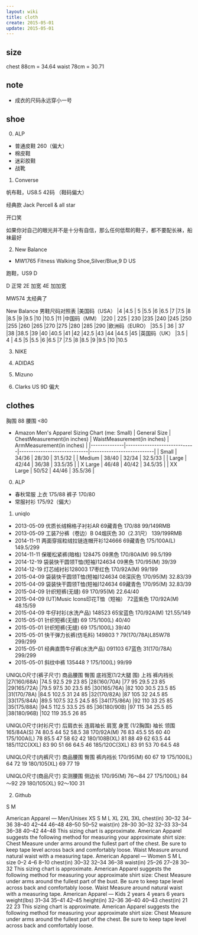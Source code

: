 ```yaml
---
layout: wiki
title: cloth
create: 2015-05-01
update: 2015-05-01
---
```


## size
chest 88cm = 34.64
waist 78cm = 30.71

## note
- 成衣的尺码永远穿小一号

## shoe
0. ALP
- 普通皮鞋 260（偏大）
- 棉皮鞋
- 迷彩胶鞋
- 战靴


1. Converse

帆布鞋，US8.5 42码 （鞋码偏大）

经典款 Jack Percell & all star

开口笑

如果你对自己的眼光并不是十分有自信，那么任何低帮的鞋子，都不要配长袜，船袜最好


2. New Balance
- MW1765 Fitness Walking Shoe,Silver/Blue,9 D US

跑鞋，US9 D

D 正常
2E 加宽
4E 加加宽

MW574 太经典了

New Balance 男鞋尺码对照表
|美国码（USA）	 |4	   |4.5	   | 5	    |5.5	|6	    |6.5	|7	    |7.5	|8	    |8.5	|9	    |9.5	|10	    |10.5	|11
|中国码（MM）	 |220  | 225   | 230	|235	|240	|245	|250    |255	|260	|265	|270	|275	|280	|285	|290
|欧洲码（EURO）  |35.5 | 36	   | 37	    |38	    |38.5	|39	    |40	    |40.5	|41	    |42	    |42.5   |43	    |44	    |44.5	|45
|英国码（UK）	 |3.5  |    4  | 4.5	|5	    |5.5	|6	    |6.5	|7	    |7.5	|8  	|8.5	|9	    |9.5	|10	    |10.5


3. NIKE


4. ADIDAS


5. Mizuno

6. Clarks
US 9D 偏大


## clothes
胸围 88
腰围 <80

* Amazon Men's Apparel Sizing Chart (me: Small)
| General Size | ChestMeasurement(in inches) | WaistMeasurement(in inches) | ArmMeasurement(in inches) |
|--------------|-----------------------------|-----------------------------|---------------------------|
| Small        | 34/36                       | 28/30                       | 31.5/32                   |
| Medium       | 38/40                       | 32/34                       | 32.5/33                   |
| Large        | 42/44                       | 36/38                       | 33.5/35                   |
| X Large      | 46/48                       | 40/42                       | 34.5/35                   |
| XX Large     | 50/52                       | 44/46                       | 35.5/36                   |

0. ALP
- 春秋常服 上衣 175/88 裤子 170/80
- 常服衬衫 175/92（偏大）


1. uniqlo
- 2013-05-09    优质长绒棉格子衬衫AR            69藏青色    170/88              99/149RMB
- 2013-05-09    工装7分裤（卷边）B              04烟灰色    30（2.31尺）        139/199RMB
- 2014-11-11    两面穿摇粒绒拉链连帽开衫124666  69藏青色    175/100A(L)         149.5/299
- 2014-11-11    保暖松紧裤(暗格) 128475         09黑色      170/80A(M)          99.5/199
- 2014-12-19    袋装快干圆领T恤(短袖)124634     09黑色      170/95(M)           39/39
- 2014-12-19    灯芯绒衬衫128003                17枣红色    170/92A(M)          99/199
- 2015-04-09    袋装快干圆领T恤(短袖)124634     08深灰色    170/95(M)           32.83/39
- 2015-04-09    袋装快干圆领T恤(短袖)124634     69藏青色    170/95(M)           32.83/39
- 2015-04-09    针织短裤(无缝)                  69          170/95(M)           22.64/40
- 2015-04-09     (UT)Music Icons印花T恤（短袖） 72蓝紫色    170/92A(M)          48.15/59
- 2015-04-09    牛仔衬衫(水洗产品) 148523       65宝蓝色    170/92A(M)          121.55/149
- 2015-05-01    针织短裤(无缝)                  69          175/100(L)          40/40
- 2015-05-01    针织短裤(无缝)                  69          175/100(L)          39/40
- 2015-05-01    快干弹力长裤(仿毛料) 149803     ?           79(170/78A)L85W78   299/299
- 2015-05-01    经典直筒牛仔裤(水洗产品) 091103 67蓝色      31(170/78A)         299/299
- 2015-05-01    斜纹中裤 135448                 ?           175/100(L)          99/99



UNIQLO尺寸(裤子尺寸)  商品腰围  臀围  底裆宽(1/2大腿 围)  上裆  裤内裆长
|27(160/68A)        |74.5       92.5  29                    23      85
|28(160/70A)        |77         95    29.5                  23      85
|29(165/72A)        |79.5       97.5  30                    23.5    85
|30(165/76A)        |82         100   30.5                  23.5    85
|31(170/78A)        |84.5       102.5 31                    24      85
|32(170/82A)        |87         105   32                    24.5    85
|33(175/84A)        |89.5       107.5 32.5                  24.5    85
|34(175/86A)        |92         110   33                    25      85
|35(175/88A)        |94.5       112.5 33.5                  25      85
|36(180/90B)        |97         115   34                    25.5    85
|38(180/96B)        |102        119   35.5                  26      85

UNIQLO尺寸(衬衫尺寸)  后肩衣长  连肩袖长  肩宽  身宽 (1/2胸围) 袖长  领围
165/84A(S)              74  80.5  44  52  58.5  38
170/92A(M)              76  83  45.5  55  60  40
175/100A(L)             78  85.5  47  58  62  42
180/108B(XL)            81  88  49  62  63.5  44
185/112C(XXL)           83  90  51  66  64.5  46
185/120C(3XL)           83  91  53  70  64.5  48

UNIQLO尺寸(内裤尺寸)	商品腰围	臀围	裤内裆长
170/95(M)	            60	        67	    19
175/100(L)	            64	        72	    19
180/105(XL)	            69	        77	    19

UNIQLO尺寸(商品尺寸)	实测腰围	侧边长
170/95(M)	            76～84	    27
175/100(L)	            84～92	    29
180/105(XL)	            92～100	    31

2. Github

S
M

American Apparel — Men/Unisex
    XS  S   M   L   XL  2XL 3XL
chest(in)   30–32   34–36   38–40   42–44   46–48   48–50   50–52
waist(in)   28–30   30–32   32–33   33–34   36–38   40–42   44–48
This sizing chart is approximate. American Apparel suggests the following method for measuring your approximate shirt size:
Chest
Measure under arms around the fullest part of the chest. Be sure to keep tape level across back and comfortably loose.
Waist
Measure around natural waist with a measuring tape.
American Apparel — Women
    S   M   L
size    0–2 4–6 8–10
chest(in)   30–32   32–34   36–38
waist(in)   25–26   27–28   30–32
This sizing chart is approximate. American Apparel suggests the following method for measuring your approximate shirt size:
Chest
Measure under arms around the fullest part of the bust. Be sure to keep tape level across back and comfortably loose.
Waist
Measure around natural waist with a measuring tape.
American Apparel — Kids
    2 years 4 years 6 years
weight(lbs) 31–34   35–41   42–45
height(in)  32–36   36–40   40–43
chest(in)   21  22  23
This sizing chart is approximate. American Apparel suggests the following method for measuring your approximate shirt size:
Chest
Measure under arms around the fullest part of the chest. Be sure to keep tape level across back and comfortably loose.
